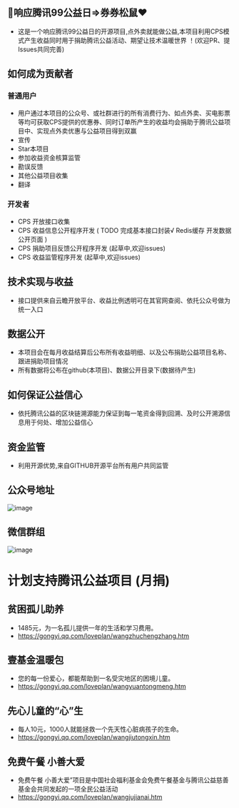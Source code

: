 ## 🌸响应腾讯99公益日=>券券松鼠❤ 
* 这是一个响应腾讯99公益日的开源项目,点外卖就能做公益,本项目利用CPS模式产生收益同时用于捐助腾讯公益活动、期望让技术温暖世界 ！(欢迎PR、提Issues共同完善)
## 如何成为贡献者
### 普通用户
* 用户通过本项目的公众号、或社群进行的所有消费行为、如点外卖、买电影票等均可获取CPS提供的优惠券、同时订单所产生的收益均会捐助于腾讯公益项目中、实现点外卖优惠与公益项目得到双赢
* 宣传
* Star本项目
* 参加收益资金核算监管
* 勘误反馈
* 其他公益项目收集
* 翻译
### 开发者
* CPS 开放接口收集
* CPS 收益信息公开程序开发 (
TODO
完成基本接口封装√
Redis缓存
开发数据公开页面
)
* CPS 捐助项目反馈公开程序开发 (起草中,欢迎issues)
* CPS 收益监管程序开发 (起草中,欢迎issues)
## 技术实现与收益
* 接口提供来自云瞻开放平台、收益比例透明可在其官网查阅、依托公众号做为统一入口
## 数据公开
* 本项目会在每月收益结算后公布所有收益明细、以及公布捐助公益项目名称、跟进捐助项目情况
* 所有数据将公布在github(本项目)、数据公开目录下(数据待产生)
## 如何保证公益信心
* 依托腾讯公益的区块链溯源能力保证到每一笔资金得到回溯、及时公开溯源信息用于何处、增加公益信心
## 资金监管 
* 利用开源优势,来自GITHUB开源平台所有用户共同监管
## 公众号地址
![image](https://pic.stackoverflow.wiki/uploadImages/124/89/48/183/2022/09/09/20/08/0d891644-065c-40e4-825a-8ec35df90d8a.jpg)
## 微信群组
![image](https://pic.stackoverflow.wiki/uploadImages/124/89/48/183/2022/09/09/20/17/56688a05-db7b-4a05-a847-2d9de97f7f2f.png)

# 计划支持腾讯公益项目 (月捐)
## 贫困孤儿助养
* 1485元，为一名孤儿提供一年的生活和学习费用。
* https://gongyi.qq.com/loveplan/wangzhuchengzhang.htm
## 壹基金温暖包
* 您的每一份爱心，都能帮助到一名受灾地区的困境儿童。 
* https://gongyi.qq.com/loveplan/wangyuantongmeng.htm
## 先心儿童的“心”生
* 每人10元，1000人就能拯救一个先天性心脏病孩子的生命。
* https://gongyi.qq.com/loveplan/wangjiutongxin.htm
## 免费午餐 小善大爱 
* 免费午餐 小善大爱”项目是中国社会福利基金会免费午餐基金与腾讯公益慈善基金会共同发起的一项全民公益活动
* https://gongyi.qq.com/loveplan/wangjujianai.htm
